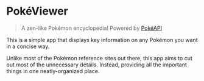 # PokéViewer

> A zen-like Pokémon encyclopedia!
> Powered by [PokéAPI](https://pokeapi.co/)

This is a simple app that displays key information on any Pokémon you want in a concise way.

Unlike most of the Pokémon reference sites out there, this app aims to cut out most of the unnecessary details. Instead, providing all the important things in one neatly-organized place.
